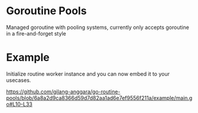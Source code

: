 # Goroutine Pools
Managed goroutine with pooling systems, currently only accepts goroutine in a fire-and-forget style

# Example
Initialize routine worker instance and you can now embed it to your usecases.

https://github.com/gilang-anggara/go-routine-pools/blob/6a8a2d9ca8366d59d7d82aa1ad6e7ef9556f211a/example/main.go#L10-L33
